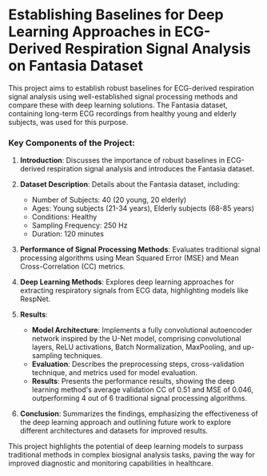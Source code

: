 # Establishing Baselines for Deep Learning Approaches in ECG-Derived Respiration Signal Analysis on Fantasia Dataset

This project aims to establish robust baselines for ECG-derived respiration signal analysis using well-established signal processing methods and compare these with deep learning solutions. The Fantasia dataset, containing long-term ECG recordings from healthy young and elderly subjects, was used for this purpose.

### Key Components of the Project:

1. **Introduction**: Discusses the importance of robust baselines in ECG-derived respiration signal analysis and introduces the Fantasia dataset.

2. **Dataset Description**: Details about the Fantasia dataset, including:
   - Number of Subjects: 40 (20 young, 20 elderly)
   - Ages: Young subjects (21-34 years), Elderly subjects (68-85 years)
   - Conditions: Healthy
   - Sampling Frequency: 250 Hz
   - Duration: 120 minutes

3. **Performance of Signal Processing Methods**: Evaluates traditional signal processing algorithms using Mean Squared Error (MSE) and Mean Cross-Correlation (CC) metrics.

4. **Deep Learning Methods**: Explores deep learning approaches for extracting respiratory signals from ECG data, highlighting models like RespNet.

5. **Results**:
   - **Model Architecture**: Implements a fully convolutional autoencoder network inspired by the U-Net model, comprising convolutional layers, ReLU activations, Batch Normalization, MaxPooling, and up-sampling techniques.
   - **Evaluation**: Describes the preprocessing steps, cross-validation technique, and metrics used for model evaluation.
   - **Results**: Presents the performance results, showing the deep learning method's average validation CC of 0.51 and MSE of 0.046, outperforming 4 out of 6 traditional signal processing algorithms.

6. **Conclusion**: Summarizes the findings, emphasizing the effectiveness of the deep learning approach and outlining future work to explore different architectures and datasets for improved results.

This project highlights the potential of deep learning models to surpass traditional methods in complex biosignal analysis tasks, paving the way for improved diagnostic and monitoring capabilities in healthcare.
